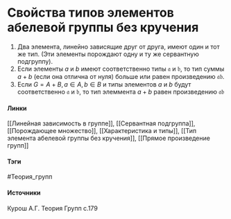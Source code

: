 # Свойства типов элементов абелевой группы без кручения
1. Два элемента, линейно зависящие друг от друга, имеют один и тот же тип. (Эти элементы порождают одну и ту же сервантную подгруппу).
2. Если элементы $a$ и $b$ имеют соответственно типы $\mathfrak{a}$ и $\mathfrak{b}$, то тип суммы $a+b$ (если она отлична от нуля) больше или равен произведению $\mathfrak{a}\mathfrak{b}$.
3. Если $G=A+B,a\in A,b\in B$ и типы элементов $a$ и $b$ будут соответственно $\mathfrak{a}$ и $\mathfrak{b}$, то тип элеммента $a+b$ равен произведению $\mathfrak{a}\mathfrak{b}$

#### Линки
 [[Линейная зависимость в группе]],
 [[Сервантная подгруппа]],
 [[Порождающее множество]],
 [[Характеристика и типы]],
 [[Тип элемента абелевой группы без кручения]],
 [[Прямое произведение групп]]
#### Тэги
 #Теория_групп 
#### Источники
 Курош А.Г. Теория Групп с.179 